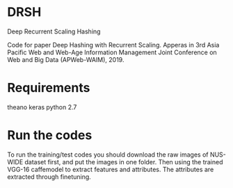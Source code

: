 # DRSH
Deep Recurrent Scaling Hashing

Code for paper Deep Hashing with Recurrent Scaling. Apperas in 3rd Asia Pacific Web and Web-Age Information Management Joint Conference on Web and Big Data (APWeb-WAIM), 2019.

# Requirements
theano
keras
python 2.7

# Run the codes
To run the training/test codes you should download the raw images of NUS-WIDE dataset first, and put the images in one folder. Then using the trained VGG-16 caffemodel to extract features and attributes. The attributes are extracted through finetuning.
